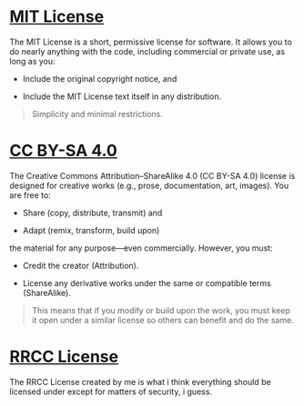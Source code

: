 # [MIT License](MIT/LICENSE.md)

The MIT License is a short, permissive license for software. It allows you to do nearly anything with the code, including commercial or private use, as long as you:

- Include the original copyright notice, and

- Include the MIT License text itself in any distribution.

> Simplicity and minimal restrictions.

# [CC BY-SA 4.0](CC-BY-SA-4.0/LICENSE.md)

The Creative Commons Attribution–ShareAlike 4.0 (CC BY-SA 4.0) license is designed for creative works (e.g., prose, documentation, art, images). You are free to:

- Share (copy, distribute, transmit) and

- Adapt (remix, transform, build upon)

the material for any purpose—even commercially. However, you must:

- Credit the creator (Attribution).

- License any derivative works under the same or compatible terms (ShareAlike).

> This means that if you modify or build upon the work, you must keep it open under a similar license so others can benefit and do the same.


# [RRCC License](RRCC/LICENSE.md)

The RRCC License created by me is what i think everything should be licensed under except for matters of security, i guess.
